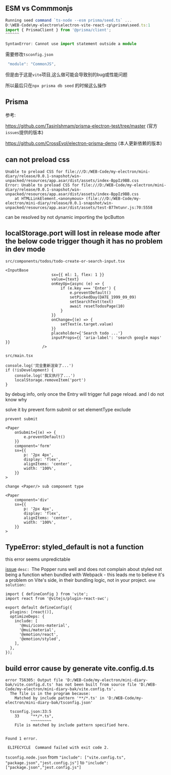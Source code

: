 ## ESM vs Commmonjs

```ts
Running seed command `ts-node --esm prisma/seed.ts` ...
D:\WEB-Code\my-electron\electron-vite-react-cp\prisma\seed.ts:1
import { PrismaClient } from '@prisma/client';
^^^^^^

SyntaxError: Cannot use import statement outside a module
```

需要修改`tsconfig.json`

```ts
 "module": "CommonJS",
```

但是由于这是`vite`项目,这么做可能会导致别的bug或性能问题

所以最后只在`npx prisma db seed` 的时候这么操作

## Prisma

参考:<br/>

https://github.com/TasinIshmam/prisma-electron-test/tree/master  (官方`issues`提供的版本)<br/>

https://github.com/CrossEvol/electron-prisma-demo  (本人更新依赖的版本)<br/>

## can not preload css
```shell
Unable to preload CSS for file:///D:/WEB-Code/my-electron/mini-diary/release/0.0.1-snapshot/win-unpacked/resources/app.asar/dist/assets/index-BppIz9BB.css
Error: Unable to preload CSS for file:///D:/WEB-Code/my-electron/mini-diary/release/0.0.1-snapshot/win-unpacked/resources/app.asar/dist/assets/index-BppIz9BB.css
    at HTMLLinkElement.<anonymous> (file:///D:/WEB-Code/my-electron/mini-diary/release/0.0.1-snapshot/win-unpacked/resources/app.asar/dist/assets/test-B77mtunr.js:70:5558
```

can be resolved by not dynamic importing the IpcButton 

## localStorage.port will lost in release mode after the below code trigger though it has no problem in dev mode
`src/components/todos/todo-create-or-search-input.tsx`
```tsx
<InputBase
                    sx={{ ml: 1, flex: 1 }}
                    value={text}
                    onKeyUp={async (e) => {
                        if (e.key === 'Enter') {
                            e.preventDefault()
                            setPickedDay(DATE_1999_09_09)
                            setSearchText(text)
                            await resetTodosPage(10)
                        }
                    }}
                    onChange={(e) => {
                        setText(e.target.value)
                    }}
                    placeholder={'Search todo ...'}
                    inputProps={{ 'aria-label': 'search google maps' }}
                />
```

`src/main.tsx`
```tsx
console.log('完全重新渲染了...')
if (!isDevelopment) {
    console.log('我又执行了...')
    localStorage.removeItem('port')
}

```

by debug info, only once the Entry will trigger full page reload. and I do not know why

solve it by prevent form submit or set elementType exclude <form/>
`prevent submit`
```tsx
<Paper
    onSubmit={(e) => {
        e.preventDefault()
    }}
    component='form'
    sx={{
        p: '2px 4px',
        display: 'flex',
        alignItems: 'center',
        width: '100%',
    }}
>
```

`change <Paper/> sub component type`
```tsx
<Paper
    component='div'
    sx={{
        p: '2px 4px',
        display: 'flex',
        alignItems: 'center',
        width: '100%',
    }}
>
```

## TypeError: styled_default is not a function
this error seems unpredictable

[issue](https://github.com/mui/material-ui/issues/36515)
`desc: `The Popper runs well and does not complain about styled not being a function when bundled with Webpack - this leads me to believe it's a problem on Vite's side, in their bundling logic, not in your project.
`one solution:`
```tsx
import { defineConfig } from 'vite';
import react from '@vitejs/plugin-react-swc';

export default defineConfig({
  plugins: [react()],
  optimizeDeps: {
    include: [
      '@mui/icons-material',
      '@mui/material',
      '@emotion/react',
      '@emotion/styled',
    ],
  },
});
```

## build error cause by generate vite.config.d.ts
```shell
error TS6305: Output file 'D:/WEB-Code/my-electron/mini-diary-bak/vite.config.d.ts' has not been built from source file 'D:/WEB-Code/my-electron/mini-diary-bak/vite.config.ts'.
  The file is in the program because:
    Matched by include pattern '**/*.ts' in 'D:/WEB-Code/my-electron/mini-diary-bak/tsconfig.json'

  tsconfig.json:33:5
    33     "**/*.ts",
           ~~~~~~~~~
    File is matched by include pattern specified here.


Found 1 error.

 ELIFECYCLE  Command failed with exit code 2.
```

`tsconfig.node.json`
from `"include": ["vite.config.ts", "package.json","jest.config.js"]`
to `"include": ["package.json","jest.config.js"]`